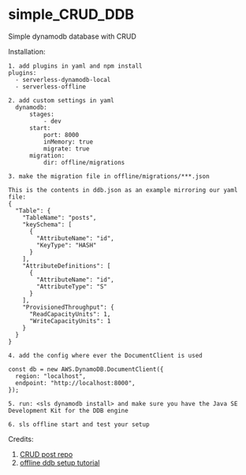 # simple_CRUD_DDB
Simple dynamodb database with CRUD

Installation:
```
1. add plugins in yaml and npm install
plugins:
  - serverless-dynamodb-local
  - serverless-offline

2. add custom settings in yaml
  dynamodb:
      stages:
          - dev
      start:
          port: 8000
          inMemory: true
          migrate: true
      migration:
          dir: offline/migrations

3. make the migration file in offline/migrations/***.json

This is the contents in ddb.json as an example mirroring our yaml file:
{
  "Table": {
    "TableName": "posts",
    "keySchema": [
      {
        "AttributeName": "id",
        "KeyType": "HASH"
      }
    ],
    "AttributeDefinitions": [
      {
        "AttributeName": "id",
        "AttributeType": "S"
      }
    ],
    "ProvisionedThroughput": {
      "ReadCapacityUnits": 1,
      "WriteCapacityUnits": 1
    }
  }
}

4. add the config where ever the DocumentClient is used

const db = new AWS.DynamoDB.DocumentClient({
  region: "localhost",
  endpoint: "http://localhost:8000",
});

5. run: <sls dynamodb install> and make sure you have the Java SE Development Kit for the DDB engine

6. sls offline start and test your setup
```

Credits:
1. [CRUD post repo](https://github.com/hidjou/classsed-lambda-dynamodb-api)
2. [offline ddb setup tutorial](https://www.youtube.com/watch?v=ul_85jfM0oo)